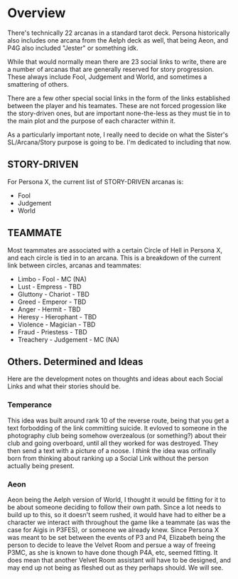 # Overview
There's technically 22 arcanas in a standard tarot deck. Persona historically also includes one arcana from the Aelph deck as well, that being Aeon, and P4G also included "Jester" or something idk.

While that would normally mean there are 23 social links to write, there are a number of arcanas that are generally reserved for story progression. These always include Fool, Judgement and World, and sometimes a smattering of others.

There are a few other special social links in the form of the links established between the player and his teamates. These are not forced progession like the story-driven ones, but are important none-the-less as they must tie in to the main plot and the purpose of each character within it.


As a particularly important note, I really need to decide on what the Sister's SL/Arcana/Story purpose is going to be. I'm dedicated to including that now.


## STORY-DRIVEN
For Persona X, the current list of STORY-DRIVEN arcanas is:
- Fool
- Judgement
- World


## TEAMMATE
Most teammates are associated with a certain Circle of Hell in Persona X, and each circle is tied in to an arcana. This is a breakdown of the current link between circles, arcanas and teammates:
- Limbo     - Fool          - MC (NA)
- Lust      - Empress       - TBD
- Gluttony  - Chariot       - TBD
- Greed     - Emperor       - TBD
- Anger     - Hermit        - TBD
- Heresy    - Hierophant    - TBD
- Violence  - Magician      - TBD
- Fraud     - Priestess     - TBD
- Treachery - Judgement     - MC (NA)


## Others. Determined and Ideas
Here are the development notes on thoughts and ideas about each Social Links and what their stories should be.


### Temperance
This idea was built around rank 10 of the reverse route, being that you get a text forbodding of the link committing suicide. It evloved to someone in the photography club being somehow overzealous (or something?) about their club and going overboard, until all they worked for was destroyed. They then send a text with a picture of a noose. I _think_ the idea was orifinally born from thinking about ranking up a Social Link without the person actually being present.


### Aeon
Aeon being the Aelph version of World, I thought it would be fitting for it to be about someone deciding to follow their own path. Since a lot needs to build up to this, so it doesn't seem rushed, it would have had to either be a character we interact with throughout the game like a teammate (as was the case for Aigis in P3FES), or someone we already knew. Since Persona X was meant to be set between the events of P3 and P4, Elizabeth being the person to decide to leave the Velvet Room and persue a way of freeing P3MC, as she is known to have done though P4A, etc, seemed fitting. It does mean that another Velvet Room assistant will have to be designed, and may end up not being as fleshed out as they perhaps should. We will see.